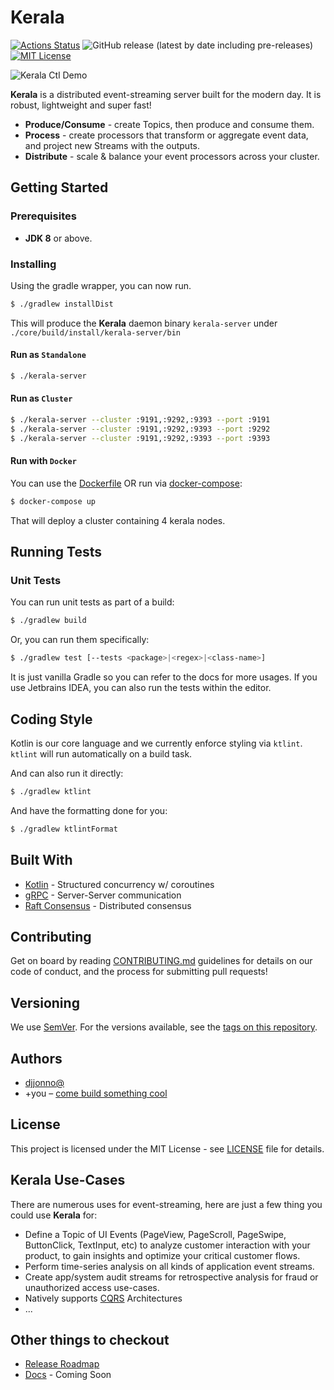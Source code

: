 # Kerala

[![Actions Status](https://github.com/djjonno/kerala/workflows/Java%20CI/badge.svg)](https://github.com/djjonno/kerala/actions)
![GitHub release (latest by date including pre-releases)](https://img.shields.io/github/v/release/djjonno/kerala?include_prereleases)
[![MIT License](http://img.shields.io/badge/license-MIT-green.svg)](https://github.com/djjonno/kerala/blob/master/LICENSE)

![Kerala Ctl Demo](https://kerala-data.s3.amazonaws.com/kerala-ctl-demo.gif)

**Kerala** is a distributed event-streaming server built for the modern day.  It is robust, lightweight and super fast!
- **Produce/Consume** - create Topics, then produce and consume them.
- **Process** - create processors that transform or aggregate event data, and project new Streams with the outputs.
- **Distribute** - scale & balance your event processors across your cluster.

## Getting Started

### Prerequisites

* **JDK 8** or above.

### Installing

Using the gradle wrapper, you can now run.

```bash
$ ./gradlew installDist
```

This will produce the **Kerala** daemon binary `kerala-server` under `./core/build/install/kerala-server/bin`

#### Run as `Standalone`

```bash
$ ./kerala-server
```

#### Run as `Cluster`

```bash
$ ./kerala-server --cluster :9191,:9292,:9393 --port :9191
$ ./kerala-server --cluster :9191,:9292,:9393 --port :9292
$ ./kerala-server --cluster :9191,:9292,:9393 --port :9393
```

#### Run with `Docker`

You can use the [Dockerfile](Dockerfile) OR run via [docker-compose](docker-compose.yml):

```bash
$ docker-compose up
```

That will deploy a cluster containing 4 kerala nodes.

## Running Tests

### Unit Tests

You can run unit tests as part of a build:

```bash
$ ./gradlew build
```

Or, you can run them specifically:

```bash
$ ./gradlew test [--tests <package>|<regex>|<class-name>]
```

It is just vanilla Gradle so you can refer to the docs for more usages.  If you use Jetbrains IDEA, you can also run the tests within the editor.

## Coding Style

Kotlin is our core language and we currently enforce styling via `ktlint`.  `ktlint` will run automatically on a build task.

And can also run it directly:

```bash
$ ./gradlew ktlint
```

And have the formatting done for you:

```bash
$ ./gradlew ktlintFormat
```

## Built With

* [Kotlin](https://kotlinlang.org/) - Structured concurrency w/ coroutines
* [gRPC](https://grpc.io/docs/quickstart/java/) - Server-Server communication
* [Raft Consensus](https://raft.github.io) - Distributed consensus

## Contributing

Get on board by reading [CONTRIBUTING.md]() guidelines for details on our code of conduct, and the process for submitting pull requests!

## Versioning

We use [SemVer](https://semver.org).  For the versions available, see the [tags on this repository](https://github.com/djjonno/kerala/tags). 

## Authors

* [djjonno@](https://github.com/djjonno)
* +you – [come build something cool](CONTRIBUTING.md)

## License

This project is licensed under the MIT License - see [LICENSE](LICENSE) file for details.

## Kerala Use-Cases

There are numerous uses for event-streaming, here are just a few thing you could use **Kerala** for:

- Define a Topic of UI Events (PageView, PageScroll, PageSwipe, ButtonClick, TextInput, etc) to analyze customer interaction with your product, to gain insights and optimize your critical customer flows.
- Perform time-series analysis on all kinds of application event streams.
- Create app/system audit streams for retrospective analysis for fraud or unauthorized access use-cases.
- Natively supports [CQRS](https://martinfowler.com/bliki/CQRS.html) Architectures
- ...

## Other things to checkout

- [Release Roadmap](RELEASES.md)
- [Docs]() - Coming Soon
